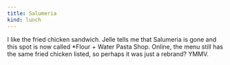 ```yaml
---
title: Salumeria
kind: lunch
---
```

I like the fried chicken sandwich. Jelle tells me that Salumeria is gone and this spot is now called *Flour + Water Pasta Shop. Online, the menu still has the same fried chicken listed, so perhaps it was just a rebrand? YMMV.
